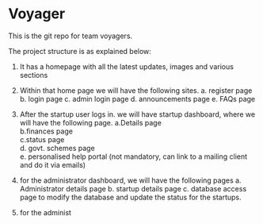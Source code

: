# Voyager
This is the git repo for team voyagers. 


The project structure is as explained below:

1. It has a homepage with all the latest updates, images and various sections
2. Within that home page we will have the following sites.
    a. register page
    b. login page
    c. admin login page
    d. announcements page
    e. FAQs page

3. After the startup user logs in. we will have startup dashboard, where we will have the following page.
    a.Details page </br>
    b.finances page </br>
    c.status page</br>
    d. govt. schemes page</br>
    e. personalised help portal (not mandatory, can link to a mailing client and do it via emails)</br>

4. for the administrator dashboard, we will have the following pages 
    a. Administrator details page
    b. startup details page
    c. database access page to modify the database and update the status for the startups.


5. for the administ
